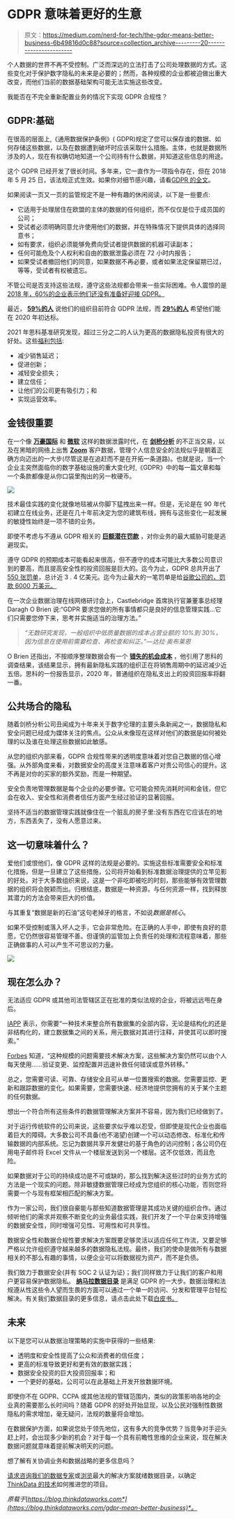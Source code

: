 # GDPR 意味着更好的生意

> 原文：<https://medium.com/nerd-for-tech/the-gdpr-means-better-business-6b49816d0c88?source=collection_archive---------20----------------------->

个人数据的世界不再不受控制。广泛而深远的立法打击了公司处理数据的方式。这些变化对于保护数字隐私的未来是必要的；然而，各种规模的企业都被迫做出重大改变，而他们当前的数据基础架构可能无法实施这些改变。

我能否在不完全重新配置业务的情况下实现 GDPR 合规性？

## GDPR:基础

在很高的层面上,《通用数据保护条例》( GDPR)规定了您可以保存谁的数据、如何存储这些数据，以及在数据遭到破坏时应该采取什么措施。主体，也就是数据所涉及的人，现在有权确切地知道一个公司持有什么数据，并知道这些信息的用途。

这个 GDPR 已经开发了很长时间。多年来，它一直作为一项指令存在，但在 2018 年 5 月 25 日，该法规正式生效。如果你对细节感兴趣，请看[GDPR 的全文](https://gdpr-info.eu/)。

如果阅读一页又一页的监管规定不是一种有趣的休闲阅读，以下是一些要点:

*   它适用于处理居住在欧盟的主体的数据的任何组织，而不仅仅是位于成员国的公司；
*   受试者必须明确同意允许使用他们的数据，并在特殊情况下提供具体的选择同意书；
*   如有要求，组织必须能够免费向受试者提供数据的机器可读副本；
*   任何可能危及个人权利和自由的数据泄露必须在 72 小时内报告；
*   如果受试者撤回他们的同意，如果数据不再必要，或者如果法定保留期已过，等等，受试者有权被遗忘。

不管公司是否支持这些法规，遵守这些法规都会带来一些实际困难。令人震惊的是[2018 年，60%的企业表示他们还没有准备好迎接 GDPR。](https://crowdresearchpartners.com/portfolio/gdpr-compliance-report/)

最近， [**59%的人**](https://dataprivacymanager.net/100-data-privacy-and-data-security-statistics-for-2020/) 说他们的组织目前符合 GDPR 法规，而 [**29%的人**](https://dataprivacymanager.net/100-data-privacy-and-data-security-statistics-for-2020/) 希望他们能在 2020 年初达标。

2021 年思科基准研究发现，超过三分之二的人认为更高的数据隐私投资有很大的好处。这些[福利包括](https://www.cisco.com/c/dam/en_us/about/doing_business/trust-center/docs/cisco-privacy-benchmark-study-2021.pdf?CCID=cc000160&DTID=odicdc000016&OID=rptsc024690):

*   减少销售延迟；
*   促进创新；
*   减轻安全损失；
*   建立信任；
*   让他们的公司更有吸引力；和
*   实现运营效率。

## 金钱很重要

在一个像 [**万豪国际**](https://nakedsecurity.sophos.com/2020/03/31/marriott-international-confirms-data-breach-of-up-to-5-2-million-guests/) 和 [**微软**](https://www.zdnet.com/article/microsoft-discloses-security-breach-of-customer-support-database/) 这样的数据泄露时代，在 [**剑桥分析**](https://www.theguardian.com/uk-news/2018/apr/17/facebook-users-data-compromised-far-more-than-87m-mps-told-cambridge-analytica?subid=18350085&CMP=EMCNEWEML6619I2) 的不正当交易，以及在黑暗的网络上出售 [**Zoom**](https://www.fightingidentitycrimes.com/500-000-zoom-accounts-discovered-on-dark-web/) 客户数据，管理个人信息安全的法规似乎是朝着正确方向迈出的一大步(尽管这是在追赶而不是在开拓一条道路)。也就是说，当一个企业主突然面临你的数字基础设施的重大变化时,《GDPR》中的每一篇文章和每一个条款都像是从你口袋里掏出的另一枚硬币。

![](img/c172d706b46d049fd8acbf27bbf5a83c.png)

技术最佳实践的变化就像地毯被从你脚下猛拽出来一样。但是，无论是在 90 年代初建立在线业务，还是在几十年前决定为您的建筑布线，拥有与这些变化一起发展的敏捷性始终是一项不错的业务。

即使不考虑与不遵从 GDPR 相关的 [**巨额潜在罚款**](https://gdpr-info.eu/art-83-gdpr/) ，对你业务的最大威胁可能是逃避现实。

遵守 GDPR 的预期成本可能看起来很高，但不遵守的成本可能比大多数公司意识到的要高，而且提高安全性的投资回报是巨大的。迄今为止，GDPR 总共开出了 [550 张罚单](https://www.privacyaffairs.com/gdpr-fines/)，总计近 3 . 4 亿美元。迄今为止最大的一笔罚单是给[谷歌公司的，罚款 6000 万美元。](https://www.privacyaffairs.com/gdpr-fines/)

在一次企业数据治理在线网络研讨会上，Castlebridge 首席执行官兼董事总经理 Daragh O Brien 说:“GDPR 要求您做的所有事情都只是良好的信息管理实践…它们只需要您停下来，思考并实施适当的治理方法。”

> *“无数研究发现，一般组织中低质量数据的成本占营业额的 10%到 30%，因为信息在使用前需要检查、再检查和纠正。”—达拉·奥布莱恩*

O Brien 还指出，不按顺序整理数据会有一个 [**错失的机会成本**](https://www.independent.ie/business/irish/daragh-obrien-gdpr-an-opportunity-not-a-burden-for-firms-36754223.html) ，他引用了思科的调查结果，该结果显示，拥有最新隐私实践的组织正在将销售周期中的延迟减少近五倍。思科的一份报告显示，2020 年，普通组织在隐私支出上的投资回报率将翻一番。

## 公共场合的隐私

随着剑桥分析公司丑闻成为十年来关于数字伦理的主要头条新闻之一，数据隐私和安全问题已经成为媒体关注的焦点。公众从未像现在这样对他们的数据是如何被处理的以及谁在处理这些数据如此敏感。

从您的组织内部来看，GDPR 合规性带来的透明度意味着对您自己数据的信心增强。从外部角度来看，对数据安全的高度关注意味着客户对贵公司信心的提升。这不再是对你的买家的额外奖励，而是一种期望。

安全负责地管理数据是每个企业的必要步骤。它可能会预先消耗时间和金钱，但它会在收入、安全性和消费者信任方面产生经过验证的显著回报。

坚持不适当的数据管理实践就像住在一个脏乱的房子里:没有东西在它应该在的地方，东西丢失了，没有人愿意过来。

## 这一切意味着什么？

爱他们或恨他们，像 GDPR 这样的法规是必要的。实施这些标准需要安全和标准化措施，但是一旦建立了这些措施，公司将开始看到标准数据治理提供的立竿见影的好处。对于大多数组织来说，这是一个非吃即被吃的时刻，那些能够有效管理数据的组织将会脱颖而出。归根结底，数据是一种资源，与任何资源一样，找到释放其潜力的方法会带来巨大的价值。

与其重复“数据是新的石油”这句老掉牙的格言，不如说*数据是核心*。

如果不受控制或落入坏人之手，它会非常危险。在正确的人手中，即使有良好的意愿，它仍然很容易管理不善。但谨慎的监管加上负责任的处理和流程意味着，那些正确做事的人可以产生不可思议的力量。

![](img/30e793d3f315e25ca961fbb18fba8963.png)

## 现在怎么办？

无法适应 GDPR 或其他司法管辖区正在批准的类似法规的企业，将被远远甩在身后。

[IAPP](https://iapp.org/news/a/why-the-gdpr-is-good-for-businesses/) 表示，你需要“一种技术来整合所有数据集的全部内容，无论是结构化的还是非结构化的，建立数据集之间的关系，用元数据对其进行注释，并使其可以即时搜索。”

[Forbes](https://www.forbes.com/sites/forbestechcouncil/2018/04/12/navigating-the-storm-how-gdpr-will-change-american-enterprise-it-security/2/#68f144fe4e25) 知道，“这种规模的问题需要技术解决方案，这些解决方案仍然可以由个人每天使用……验证变更、监控配置并迅速补救任何错误或意外转移。”

总之，您需要可读、可靠、存储安全且可从单一位置搜索的数据。您需要监控、更新和跟踪数据的变化。如果需要，您需要快速、经济地提供您拥有的关于某个主题的任何数据。

想出一个符合所有这些条件的数据管理解决方案并不容易，因为我们已经做到了。

对于运行传统软件的公司来说，这些要求似乎难以忍受，但即使是现代企业也面临着巨大的障碍。大多数公司不具备(也不渴望)创建一个可以动态修改、标准化和传输数据的内部系统。忘记为数据共享开发健壮的基于角色的访问控制；各公司仍在用电子邮件将 Excel 文件从一个楼层发送到另一个楼层。这不仅低效，而且危险。

如果数据对于公司的持续成功是不可或缺的，那么找到解决这些过时的业务方式的方法是一个现实的问题。除非敏捷数据管理已经成为您组织的核心功能，否则您将需要一个与现有框架相匹配的解决方案。

作为一家公司，我们很自豪能与那些知道数据管理是其成功关键的组织合作。通过倾听他们的需求并观察不断变化的业务最佳实践，我们开发了一个平台来支持增强的数据安全性，同时增强可见性、可用性和可共享性。

数据安全性和数据合规性要求解决方案既要足够灵活以适应任何工作流，又要足够严格以允许组织遵守越来越多的数据隐私法规。最终，我们的使命是做所有与数据相关的不那么有趣的事情，以便企业可以将数据视为资产，而不是负债。

我们致力于数据安全(并有 SOC 2 认证为证)；我们同样致力于让我们的客户和用户更容易保护数据隐私。 [**纳马拉数据目录**](http://app.namara.io/) 是满足 GDPR 的一大步。数据治理和法规遵从性这些令人望而生畏的方面可以通过一个单一的访问、分发和管理平台轻松解决。有关我们数据目录的更多信息，请点击此处下载[白皮书。](https://www.thinkdataworks.com/build-trust-with-an-enterprise-data-catalog)

## 未来

以下是您可以从数据治理策略的实施中获得的一些结果:

*   透明度和安全性提高了公众和消费者的信任度；
*   更高的标准导致更好和更有效的数据实践；
*   数据安全投资的巨大投资回报率；和
*   一个更好的基础，公司可以在此基础上开发开放数据环境。

即使你不在 GDPR、CCPA 或其他法规的管辖范围内，类似的政策影响各地的企业真的需要那么长时间吗？随着 GDPR 的好处开始显现，以及公民对强制性数据隐私的需求增加，毫无疑问，法规的数量将会增加。

在数据保护方面，如果说您处于领先地位，这有多大的竞争优势？当竞争对手迎头赶上时，会出现多少新的机会？对于每一个具有前瞻性思维的企业来说，现在解决数据问题就意味着提前解决明天的问题。

想了解有关协调业务和数据战略的更多信息吗？

[请求咨询我们的数据专家](https://meetings.hubspot.com/eugene)或[浏览](https://marketplace.namara.io/)最大的解决方案就绪数据目录，以确定 [ThinkData 的技术](https://www.thinkdataworks.com/products/namara)如何推进您的项目。

*原载于*[*https://blog.thinkdataworks.com*](https://blog.thinkdataworks.com/gdpr-mean-better-business)*。*